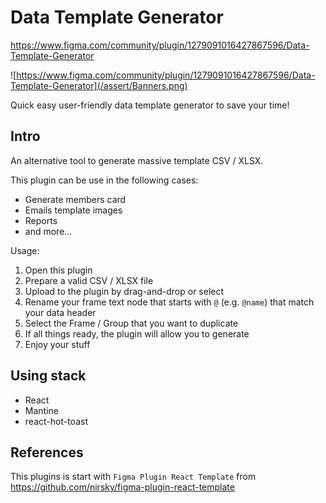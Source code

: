 # Data Template Generator

https://www.figma.com/community/plugin/1279091016427867596/Data-Template-Generator

![https://www.figma.com/community/plugin/1279091016427867596/Data-Template-Generator](/assert/Banners.png)

Quick easy user-friendly data template generator to save your time!

## Intro

An alternative tool to generate massive template CSV / XLSX.

This plugin can be use in the following cases:

- Generate members card
- Emails template images
- Reports
- and more...

Usage:

1. Open this plugin
2. Prepare a valid CSV / XLSX file
3. Upload to the plugin by drag-and-drop or select
4. Rename your frame text node that starts with `@` (e.g. `@name`) that match your data header
5. Select the Frame / Group that you want to duplicate
6. If all things ready, the plugin will allow you to generate 
7. Enjoy your stuff

## Using stack

- React
- Mantine
- react-hot-toast

## References

This plugins is start with `Figma Plugin React Template` from
https://github.com/nirsky/figma-plugin-react-template
